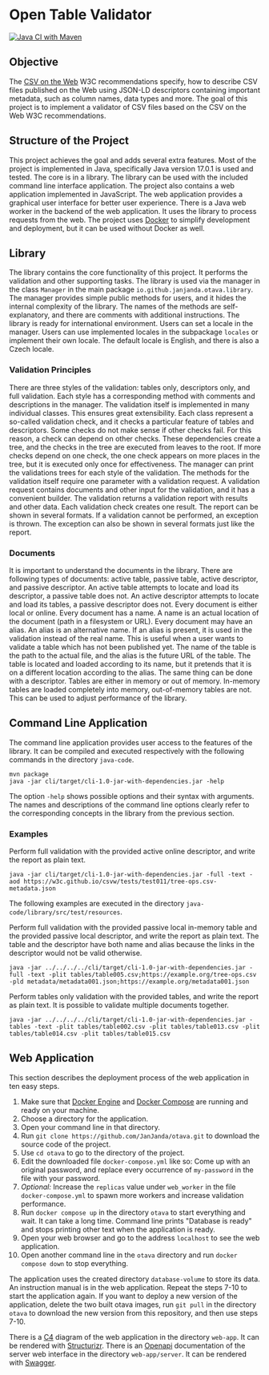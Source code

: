 # Open Table Validator

[![Java CI with Maven](https://github.com/JanJanda/otava/actions/workflows/maven.yml/badge.svg)](https://github.com/JanJanda/otava/actions/workflows/maven.yml)

## Objective

The [CSV on the Web](https://www.w3.org/TR/2016/NOTE-tabular-data-primer-20160225/) W3C recommendations specify, how to describe CSV files published on the Web using JSON-LD descriptors containing important metadata, such as column names, data types and more. The goal of this project is to implement a validator of CSV files based on the CSV on the Web W3C recommendations.

## Structure of the Project

This project achieves the goal and adds several extra features. Most of the project is implemented in Java, specifically Java version 17.0.1 is used and tested. The core is in a library. The library can be used with the included command line interface application. The project also contains a web application implemented in JavaScript. The web application provides a graphical user interface for better user experience. There is a Java web worker in the backend of the web application. It uses the library to process requests from the web. The project uses [Docker](https://www.docker.com/) to simplify development and deployment, but it can be used without Docker as well.

## Library

The library contains the core functionality of this project. It performs the validation and other supporting tasks. The library is used via the manager in the class `Manager` in the main package `io.github.janjanda.otava.library`. The manager provides simple public methods for users, and it hides the internal complexity of the library. The names of the methods are self-explanatory, and there are comments with additional instructions. The library is ready for international environment. Users can set a locale in the manager. Users can use implemented locales in the subpackage `locales` or implement their own locale. The default locale is English, and there is also a Czech locale.

### Validation Principles

There are three styles of the validation: tables only, descriptors only, and full validation. Each style has a corresponding method with comments and descriptions in the manager. The validation itself is implemented in many individual classes. This ensures great extensibility. Each class represent a so-called validation check, and it checks a particular feature of tables and descriptors. Some checks do not make sense if other checks fail. For this reason, a check can depend on other checks. These dependencies create a tree, and the checks in the tree are executed from leaves to the root. If more checks depend on one check, the one check appears on more places in the tree, but it is executed only once for effectiveness. The manager can print the validations trees for each style of the validation. The methods for the validation itself require one parameter with a validation request. A validation request contains documents and other input for the validation, and it has a convenient builder. The validation returns a validation report with results and other data. Each validation check creates one result. The report can be shown in several formats. If a validation cannot be performed, an exception is thrown. The exception can also be shown in several formats just like the report.

### Documents

It is important to understand the documents in the library. There are following types of documents: active table, passive table, active descriptor, and passive descriptor. An active table attempts to locate and load its descriptor, a passive table does not. An active descriptor attempts to locate and load its tables, a passive descriptor does not. Every document is either local or online. Every document has a name. A name is an actual location of the document (path in a filesystem or URL). Every document may have an alias. An alias is an alternative name. If an alias is present, it is used in the validation instead of the real name. This is useful when a user wants to validate a table which has not been published yet. The name of the table is the path to the actual file, and the alias is the future URL of the table. The table is located and loaded according to its name, but it pretends that it is on a different location according to the alias. The same thing can be done with a descriptor. Tables are either in memory or out of memory. In-memory tables are loaded completely into memory, out-of-memory tables are not. This can be used to adjust performance of the library.

## Command Line Application

The command line application provides user access to the features of the library. It can be compiled and executed respectively with the following commands in the directory `java-code`.

```
mvn package
java -jar cli/target/cli-1.0-jar-with-dependencies.jar -help
```

The option `-help` shows possible options and their syntax with arguments. The names and descriptions of the command line options clearly refer to the corresponding concepts in the library from the previous section.

### Examples

Perform full validation with the provided active online descriptor, and write the report as plain text.
```
java -jar cli/target/cli-1.0-jar-with-dependencies.jar -full -text -aod https://w3c.github.io/csvw/tests/test011/tree-ops.csv-metadata.json
```

The following examples are executed in the directory `java-code/library/src/test/resources`.

Perform full validation with the provided passive local in-memory table and the provided passive local descriptor, and write the report as plain text. The table and the descriptor have both name and alias because the links in the descriptor would not be valid otherwise.
```
java -jar ../../../../cli/target/cli-1.0-jar-with-dependencies.jar -full -text -plit tables/table005.csv;https://example.org/tree-ops.csv -pld metadata/metadata001.json;https://example.org/metadata001.json
```

Perform tables only validation with the provided tables, and write the report as plain text. It is possible to validate multiple documents together.
```
java -jar ../../../../cli/target/cli-1.0-jar-with-dependencies.jar -tables -text -plit tables/table002.csv -plit tables/table013.csv -plit tables/table014.csv -plit tables/table015.csv
```

## Web Application

This section describes the deployment process of the web application in ten easy steps.

1. Make sure that [Docker Engine](https://docs.docker.com/get-docker/) and [Docker Compose](https://docs.docker.com/compose/install/) are running and ready on your machine.
2. Choose a directory for the application.
3. Open your command line in that directory.
4. Run `git clone https://github.com/JanJanda/otava.git` to download the source code of the project.
5. Use `cd otava` to go to the directory of the project.
6. Edit the downloaded file `docker-compose.yml` like so: Come up with an original password, and replace every occurrence of `my-password` in the file with your password.
7. *Optional:* Increase the `replicas` value under `web_worker` in the file `docker-compose.yml` to spawn more workers and increase validation performance.
8. Run `docker compose up` in the directory `otava` to start everything and wait. It can take a long time. Command line prints "Database is ready" and stops printing other text when the application is ready.
9. Open your web browser and go to the address `localhost` to see the web application.
10. Open another command line in the `otava` directory and run `docker compose down` to stop everything.

The application uses the created directory `database-volume` to store its data. An instruction manual is in the web application. Repeat the steps 7-10 to start the application again. If you want to deploy a new version of the application, delete the two built otava images, run `git pull` in the directory `otava` to download the new version from this repository, and then use steps 7-10.

There is a [C4](https://c4model.com/) diagram of the web application in the directory `web-app`. It can be rendered with [Structurizr](https://structurizr.com/dsl). There is an [Openapi](https://www.openapis.org/) documentation of the server web interface in the directory `web-app/server`. It can be rendered with [Swagger](https://swagger.io/).
